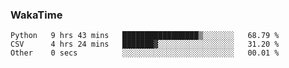 ### WakaTime
<!--START_SECTION:waka-->

```text
Python   9 hrs 43 mins   █████████████████▒░░░░░░░   68.79 %
CSV      4 hrs 24 mins   ███████▓░░░░░░░░░░░░░░░░░   31.20 %
Other    0 secs          ░░░░░░░░░░░░░░░░░░░░░░░░░   00.01 %
```

<!--END_SECTION:waka-->
